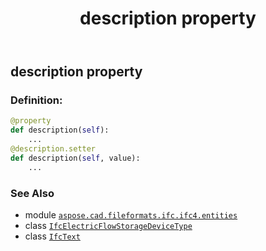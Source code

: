 ﻿---
title: description property
second_title: Aspose.CAD for Python via .NET API References
description: 
type: docs
weight: 50
url: /python-net/aspose.cad.fileformats.ifc.ifc4.entities/ifcelectricflowstoragedevicetype/description/
is_root: false
---

## description property

### Definition:
```python
@property
def description(self):
    ...
@description.setter
def description(self, value):
    ...
```

### See Also
* module [`aspose.cad.fileformats.ifc.ifc4.entities`](../../)
* class [`IfcElectricFlowStorageDeviceType`](/cad/python-net/aspose.cad.fileformats.ifc.ifc4.entities/ifcelectricflowstoragedevicetype)
* class [`IfcText`](/cad/python-net/aspose.cad.fileformats.ifc.ifc4.types/ifctext)
